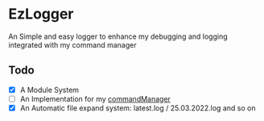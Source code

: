# EzLogger

An Simple and easy logger to enhance my debugging and logging integrated with my command manager

## Todo

- [x] A Module System
- [ ] An Implementation for my [commandManager](https://www.npmjs.com/package/@jodu555/commandmanager)
- [x] An Automatic file expand system: latest.log / 25.03.2022.log and so on
